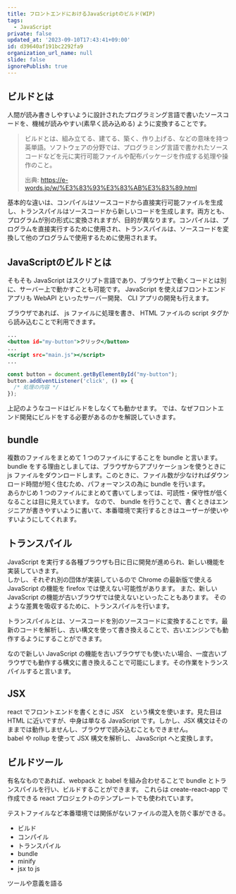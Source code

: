 ```yaml
---
title: フロントエンドにおけるJavaScriptのビルド(WIP)
tags:
  - JavaScript
private: false
updated_at: '2023-09-10T17:43:41+09:00'
id: d39640af191bc2292fa9
organization_url_name: null
slide: false
ignorePublish: true
---
```



## ビルドとは

人間が読み書きしやすいように設計されたプログラミング言語で書いたソースコードを、機械が読みやすい(素早く読み込める) ように変換することです。

> ビルドとは、組み立てる、建てる、築く、作り上げる、などの意味を持つ英単語。ソフトウェアの分野では、プログラミング言語で書かれたソースコードなどを元に実行可能ファイルや配布パッケージを作成する処理や操作のこと。
>
> 出典: https://e-words.jp/w/%E3%83%93%E3%83%AB%E3%83%89.html



基本的な違いは、コンパイルはソースコードから直接実行可能ファイルを生成し、トランスパイルはソースコードから新しいコードを生成します。両方とも、プログラムが別の形式に変換されますが、目的が異なります。コンパイルは、プログラムを直接実行するために使用され、トランスパイルは、ソースコードを変換して他のプログラムで使用するために使用されます。

## JavaScriptのビルドとは

そもそも JavaScript はスクリプト言語であり、ブラウザ上で動くコードとは別に、サーバー上で動かすことも可能です。 JavaScript を使えばフロントエンドアプリも WebAPI といったサーバー開発、 CLI アプリの開発も行えます。

ブラウザであれば、 js ファイルに処理を書き、 HTML ファイルの script タグから読み込むことで利用できます。
```index.html
...
<button id="my-button">クリック</button>
...
<script src="main.js"></script>
...
```
```main.js
const button = document.getByElementById("my-button");
button.addEventListener('click', () => {
  /* 処理の内容 */
});
```

上記のようなコードはビルドをしなくても動かせます。
では、なぜフロントエンド開発にビルドをする必要があるのかを解説していきます。

## bundle
複数のファイルをまとめて 1 つのファイルにすることを bundle と言います。
bundle をする理由としましては、ブラウザからアプリケーションを使うときに js ファイルをダウンロードします。このときに、ファイル数が少なければダウンロード時間が短く住むため、パフォーマンスの為に bundle を行います。  
あらかじめ 1 つのファイルにまとめて書いてしまっては、可読性・保守性が低くなることは目に見えています。
なので、 bundle を行うことで、書くときはエンジニアが書きやすいように書いて、本番環境で実行するときはユーザーが使いやすいようにしてくれます。

## トランスパイル
<!-- TODO: Ecma とか詳しく書く -->

JavaScript を実行する各種ブラウザも日に日に開発が進められ、新しい機能を実装していきます。  
しかし、それぞれ別の団体が実装しているので Chrome の最新版で使える JavaScript の機能を firefox では使えない可能性があります。
また、新しい JavaScript の機能が古いブラウザでは使えないといったこともあります。
そのような差異を吸収するために、トランスパイルを行います。

<!-- textlint-disable -->
トランスパイルとは、ソースコードを別のソースコードに変換することです。最新のコードを解析し、古い構文を使って書き換えることで、古いエンジンでも動作するようにすることができます。
<!-- textlint-disable -->

なので新しい JavaScript の機能を古いブラウザでも使いたい場合、一度古いブラウザでも動作する構文に書き換えることで可能にします。その作業をトランスパイルすると言います。


## JSX
react でフロントエンドを書くときに JSX　という構文を使います。見た目は HTML に近いですが、中身は単なる JavaScript です。しかし、JSX 構文はそのままでは動作しませんし、ブラウザで読み込むこともできません。  
babel や rollup を使って JSX 構文を解析し、 JavaScript へと変換します。

## ビルドツール
有名なものであれば、webpack と babel を組み合わせることで bundle とトランスパイルを行い、ビルドすることができます。
これらは create-react-app で作成できる react プロジェクトのテンプレートでも使われています。




テストファイルなど本番環境では関係がないファイルの混入を防ぐ事ができる。


- ビルド
- コンパイル
- トランスパイル
- bundle
- minify
- jsx to js

ツールや意義を語る
